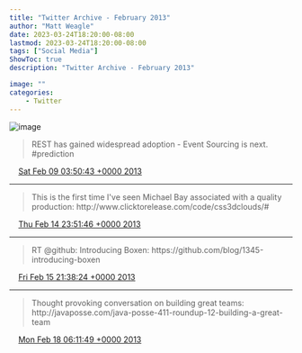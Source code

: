 ```yaml
---
title: "Twitter Archive - February 2013"
author: "Matt Weagle"
date: 2023-03-24T18:20:00-08:00
lastmod: 2023-03-24T18:20:00-08:00
tags: ["Social Media"]
ShowToc: true
description: "Twitter Archive - February 2013"

image: ""
categories: 
    - Twitter
---
```

![image](/sadtwitterbird3.jpg)

> REST has gained widespread adoption \- Event Sourcing is next\.  \#prediction

<img src="./media/tweet.ico" width="12" /> [Sat Feb 09 03:50:43 +0000 2013](https://twitter.com/mweagle/status/300089316762324992)

----

> This is the first time I've seen Michael Bay associated with a quality production: http://www\.clicktorelease\.com/code/css3dclouds/\#

<img src="./media/tweet.ico" width="12" /> [Thu Feb 14 23:51:46 +0000 2013](https://twitter.com/mweagle/status/302203510097846272)

----

> RT @github: Introducing Boxen: https://github\.com/blog/1345\-introducing\-boxen

<img src="./media/tweet.ico" width="12" /> [Fri Feb 15 21:38:24 +0000 2013](https://twitter.com/mweagle/status/302532337156124672)

----

> Thought provoking conversation on building great teams: http://javaposse\.com/java\-posse\-411\-roundup\-12\-building\-a\-great\-team

<img src="./media/tweet.ico" width="12" /> [Mon Feb 18 06:11:49 +0000 2013](https://twitter.com/mweagle/status/303386318363316226)